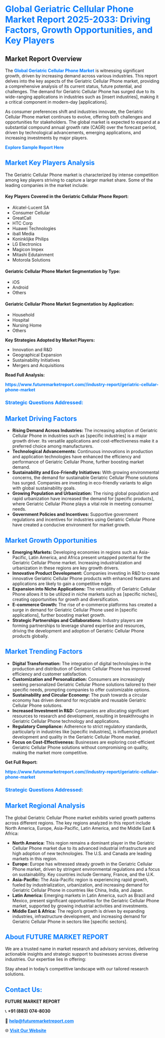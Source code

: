 <h1 style="color: #007BFF;">Global Geriatric Cellular Phone Market Report 2025-2033: Driving Factors, Growth Opportunities, and Key Players</h1>

<section id="overview">
<h2>Market Report Overview</h2>
<p>The <a href="https://www.futuremarketreport.com//industry-report/geriatric-cellular-phone-market" style="color: #007BFF; text-decoration: none;"><strong>Global Geriatric Cellular Phone Market</strong></a> is witnessing significant growth, driven by increasing demand across various industries. This report delves into the key aspects of the Geriatric Cellular Phone market, providing a comprehensive analysis of its current status, future potential, and challenges. The demand for Geriatric Cellular Phone has surged due to its wide-ranging applications in industries such as [insert industries], making it a critical component in modern-day [applications].</p>
<p>As consumer preferences shift and industries innovate, the Geriatric Cellular Phone market continues to evolve, offering both challenges and opportunities for stakeholders. The global market is expected to expand at a substantial compound annual growth rate (CAGR) over the forecast period, driven by technological advancements, emerging applications, and increasing investments by major players.</p>
</section>

<section id="overview">
<p><a href="https://www.futuremarketreport.com//request-sample/reportId=60663" style="color: #007BFF; text-decoration: none;"><strong>Explore Sample Report Here</strong></a></p>
</section>

<section id="key-players">
<h2 style="color: #007BFF;">Market Key Players Analysis</h2>
<p>The Geriatric Cellular Phone market is characterized by intense competition among key players striving to capture a larger market share. Some of the leading companies in the market include:</p>
<h4>Key Players Covered in the Geriatric Cellular Phone Report:</h4>
<ul><li>Alcatel-Lucent SA</li><li>Consumer Cellular</li><li>GreatCall</li><li>HTC Corp</li><li>Huawei Technologies</li><li>iball Media</li><li>Koninklijke Philips</li><li>LG Electronics</li><li>Magicon Impex</li><li>Mitashi Edutainment</li><li>Motorola Solutions</li></ul>
<h4>Geriatric Cellular Phone Market Segmentation by Type:</h4>
<ul><li>iOS</li><li>Android</li><li>Others</li></ul>

<h4>Geriatric Cellular Phone Market Segmentation by Application:</h4>
<ul><li>Household</li><li>Hospital</li><li>Nursing Home</li><li>Others</li></ul>
<p><strong>Key Strategies Adopted by Market Players:</strong></p>
<ul>
<li>Innovation and R&D</li>
<li>Geographical Expansion</li>
<li>Sustainability Initiatives</li>
<li>Mergers and Acquisitions</li>
</ul>
</section>

<section>
<p><strong>Read Full Analysis: </strong></p><a href="https://www.futuremarketreport.com//industry-report/geriatric-cellular-phone-market" style="color: #007BFF; text-decoration: none;"><strong>https://www.futuremarketreport.com//industry-report/geriatric-cellular-phone-market</strong></a>
<h3 style="color: #007BFF;">Strategic Questions Addressed:</h3>
</section>

<section id="driving-factors">
<h2 style="color: #007BFF;">Market Driving Factors</h2>
<ul>
<li><strong>Rising Demand Across Industries:</strong> The increasing adoption of Geriatric Cellular Phone in industries such as [specific industries] is a major growth driver. Its versatile applications and cost-effectiveness make it a preferred choice among manufacturers.</li>
<li><strong>Technological Advancements:</strong> Continuous innovations in production and application technologies have enhanced the efficiency and performance of Geriatric Cellular Phone, further boosting market demand.</li>
<li><strong>Sustainability and Eco-Friendly Initiatives:</strong> With growing environmental concerns, the demand for sustainable Geriatric Cellular Phone solutions has surged. Companies are investing in eco-friendly variants to align with global sustainability goals.</li>
<li><strong>Growing Population and Urbanization:</strong> The rising global population and rapid urbanization have increased the demand for [specific products], where Geriatric Cellular Phone plays a vital role in meeting consumer needs.</li>
<li><strong>Government Policies and Incentives:</strong> Supportive government regulations and incentives for industries using Geriatric Cellular Phone have created a conducive environment for market growth.</li>
</ul>
</section>

<section id="growth-opportunities">
<h2 style="color: #007BFF;">Market Growth Opportunities</h2>
<ul>
<li><strong>Emerging Markets:</strong> Developing economies in regions such as Asia-Pacific, Latin America, and Africa present untapped potential for the Geriatric Cellular Phone market. Increasing industrialization and urbanization in these regions are key growth drivers.</li>
<li><strong>Innovative Product Development:</strong> Companies investing in R&D to create innovative Geriatric Cellular Phone products with enhanced features and applications are likely to gain a competitive edge.</li>
<li><strong>Expansion into Niche Applications:</strong> The versatility of Geriatric Cellular Phone allows it to be utilized in niche markets such as [specific niches], creating opportunities for growth and diversification.</li>
<li><strong>E-commerce Growth:</strong> The rise of e-commerce platforms has created a surge in demand for Geriatric Cellular Phone used in [specific applications], further boosting market growth.</li>
<li><strong>Strategic Partnerships and Collaborations:</strong> Industry players are forming partnerships to leverage shared expertise and resources, driving the development and adoption of Geriatric Cellular Phone products globally.</li>
</ul>
</section>

<section id="trending-factors">
<h2 style="color: #007BFF;">Market Trending Factors</h2>
<ul>
<li><strong>Digital Transformation:</strong> The integration of digital technologies in the production and distribution of Geriatric Cellular Phone has improved efficiency and customer satisfaction.</li>
<li><strong>Customization and Personalization:</strong> Consumers are increasingly seeking personalized Geriatric Cellular Phone solutions tailored to their specific needs, prompting companies to offer customizable options.</li>
<li><strong>Sustainability and Circular Economy:</strong> The push towards a circular economy has driven demand for recyclable and reusable Geriatric Cellular Phone solutions.</li>
<li><strong>Increased Investment in R&D:</strong> Companies are allocating significant resources to research and development, resulting in breakthroughs in Geriatric Cellular Phone technology and applications.</li>
<li><strong>Regulatory Compliance:</strong> Adherence to strict regulatory standards, particularly in industries like [specific industries], is influencing product development and quality in the Geriatric Cellular Phone market.</li>
<li><strong>Focus on Cost-Effectiveness:</strong> Businesses are exploring cost-efficient Geriatric Cellular Phone solutions without compromising on quality, making the market more competitive.</li>
</ul>
</section>

<section>
<p><strong>Get Full Report: </strong></p><a href="https://www.futuremarketreport.com//industry-report/geriatric-cellular-phone-market" style="color: #007BFF; text-decoration: none;"><strong>https://www.futuremarketreport.com//industry-report/geriatric-cellular-phone-market</strong></a>
<h3 style="color: #007BFF;">Strategic Questions Addressed:</h3>
</section>


<section id="regional-analysis">
<h2 style="color: #007BFF;">Market Regional Analysis</h2>
<p>The global Geriatric Cellular Phone market exhibits varied growth patterns across different regions. The key regions analyzed in this report include North America, Europe, Asia-Pacific, Latin America, and the Middle East & Africa:</p>
<ul>
<li><strong>North America:</strong> This region remains a dominant player in the Geriatric Cellular Phone market due to its advanced industrial infrastructure and high adoption of new technologies. The U.S. and Canada are leading markets in this region.</li>
<li><strong>Europe:</strong> Europe has witnessed steady growth in the Geriatric Cellular Phone market, driven by stringent environmental regulations and a focus on sustainability. Key countries include Germany, France, and the U.K.</li>
<li><strong>Asia-Pacific:</strong> The Asia-Pacific region is experiencing rapid growth, fueled by industrialization, urbanization, and increasing demand for Geriatric Cellular Phone in countries like China, India, and Japan.</li>
<li><strong>Latin America:</strong> Emerging markets in Latin America, such as Brazil and Mexico, present significant opportunities for the Geriatric Cellular Phone market, supported by growing industrial activities and investments.</li>
<li><strong>Middle East & Africa:</strong> The region’s growth is driven by expanding industries, infrastructure development, and increasing demand for Geriatric Cellular Phone in sectors like [specific sectors].</li>
</ul>
</section>

<footer>
<h2 style="color: #007BFF;">About FUTURE MARKET REPORT</h2>
<p>We are a trusted name in market research and advisory services, delivering actionable insights and strategic support to businesses across diverse industries. Our expertise lies in offering:</p>

<p>Stay ahead in today’s competitive landscape with our tailored research solutions.</p>

<h2 style="color: #007BFF;">Contact Us:</h2>
<p><strong>FUTURE MARKET REPORT</strong></p>
<p>📞 <strong>+91 (883) 074-8030</strong></p>
<p>📧 <strong><a href="mailto:help@futuremarketreport.com" style="color: #007BFF;">help@futuremarketreport.com</a></strong></p>
<p>🌐 <strong><a href="https://www.futuremarketreport.com/" style="color: #007BFF;">Visit Our Website</a></strong></p>
</footer>